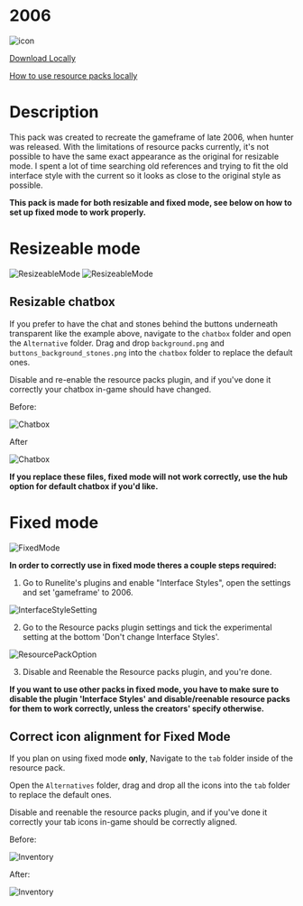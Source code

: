 # 2006

![icon](https://i.imgur.com/Pa4HLYY.png)

[Download Locally](https://github.com/melkypie/resource-packs/archive/refs/heads/pack-2006.zip)

[How to use resource packs locally](https://github.com/melkypie/resource-packs/wiki/Using-a-custom-pack-%28not-from-the-hub%29)


# Description
This pack was created to recreate the gameframe of late 2006, when hunter was released. With the limitations of resource packs currently, it's not possible to have the same exact appearance as the original for resizable mode. I spent a lot of time searching old references and trying to fit the old interface style with the current so it looks as close to the original style as possible.

**This pack is made for both resizable and fixed mode, see below on how to set up fixed mode to work properly.**


# Resizeable mode
![ResizeableMode](https://i.imgur.com/JkeVWWi.png)
![ResizeableMode](https://i.imgur.com/bFxwQMv.png)

## Resizable chatbox
If you prefer to have the chat and stones behind the buttons underneath transparent like the example above, navigate to the `chatbox` folder and open the `Alternative` folder. Drag and drop `background.png` and `buttons_background_stones.png` into the `chatbox` folder to replace the default ones.

Disable and re-enable the resource packs plugin, and if you've done it correctly your chatbox in-game should have changed.

Before:

![Chatbox](https://i.imgur.com/BtvXVCq.png)

After

![Chatbox](https://i.imgur.com/OTTlC6C.png)

**If you replace these files, fixed mode will not work correctly, use the hub option for default chatbox if you'd like.**


# Fixed mode
![FixedMode](https://i.imgur.com/4QeYz7N.png)

**In order to correctly use in fixed mode theres a couple steps required:**
1. Go to Runelite's plugins and enable "Interface Styles", open the settings and set 'gameframe' to 2006.

![InterfaceStyleSetting](https://i.imgur.com/tRdE7xx.png)

2. Go to the Resource packs plugin settings and tick the experimental setting at the bottom 'Don't change Interface Styles'.

![ResourcePackOption](https://i.imgur.com/y1PH1Jt.png)

3. Disable and Reenable the Resource packs plugin, and you're done.

**If you want to use other packs in fixed mode, you have to make sure to disable the plugin 'Interface Styles' and disable/reenable resource packs for them to work correctly, unless the creators' specify otherwise.**


## Correct icon alignment for Fixed Mode

If you plan on using fixed mode **only**, Navigate to the `tab` folder inside of the resource pack.

Open the `Alternatives` folder, drag and drop all the icons into the `tab` folder to replace the default ones. 

Disable and reenable the resource packs plugin, and if you've done it correctly your tab icons in-game should be correctly aligned.

Before:

![Inventory](https://i.imgur.com/ZxOylsq.png)

After:

![Inventory](https://i.imgur.com/mQdSuvI.png)